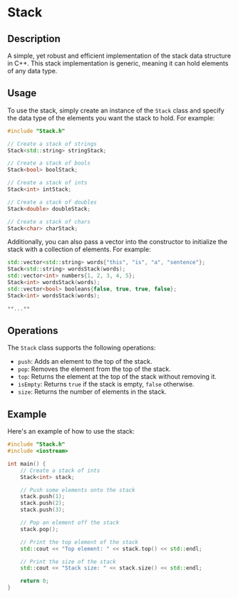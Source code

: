 # Stack

## Description

A simple, yet robust and efficient implementation of the stack data structure in C++. This stack implementation is generic, meaning it can hold elements of any data type.

## Usage

To use the stack, simply create an instance of the `Stack` class and specify the data type of the elements you want the stack to hold. For example:

```cpp
#include "Stack.h"

// Create a stack of strings
Stack<std::string> stringStack;

// Create a stack of bools
Stack<bool> boolStack;

// Create a stack of ints
Stack<int> intStack;

// Create a stack of doubles
Stack<double> doubleStack;

// Create a stack of chars
Stack<char> charStack;
```

Additionally, you can also pass a vector into the constructor to initialize the stack with a collection of elements. For example:

```cpp
std::vector<std::string> words{"this", "is", "a", "sentence"};
Stack<std::string> wordsStack(words);
std::vector<int> numbers{1, 2, 3, 4, 5};
Stack<int> wordsStack(words);
std::vector<bool> booleans{false, true, true, false};
Stack<int> wordsStack(words);

**...**
```

## Operations

The `Stack` class supports the following operations:

- `push`: Adds an element to the top of the stack.
- `pop`: Removes the element from the top of the stack.
- `top`: Returns the element at the top of the stack without removing it.
- `isEmpty`: Returns `true` if the stack is empty, `false` otherwise.
- `size`: Returns the number of elements in the stack.

## Example

Here's an example of how to use the stack:

```cpp
#include "Stack.h"
#include <iostream>

int main() {
    // Create a stack of ints
    Stack<int> stack;

    // Push some elements onto the stack
    stack.push(1);
    stack.push(2);
    stack.push(3);

    // Pop an element off the stack
    stack.pop();

    // Print the top element of the stack
    std::cout << "Top element: " << stack.top() << std::endl;

    // Print the size of the stack
    std::cout << "Stack size: " << stack.size() << std::endl;

    return 0;
}
```
